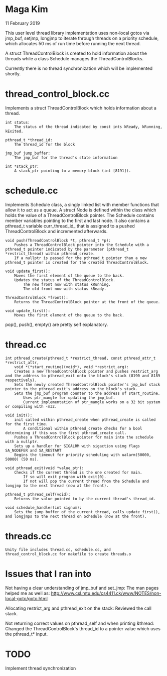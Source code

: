 # Maga Kim
11 February 2019

This user level thread library implementation uses non-local gotos via jmp_buf, setjmp, longjmp to iterate through threads on a priority schedule, which allocates 50 ms of run time before running the next thread. 

A struct ThreadControlBlock is created to hold information about the threads while a class Schedule manages the ThreadControlBlocks.

Currently there is no thread synchronization which will be implemented shortly.
# thread_control_block.cc
Implements a struct ThreadControlBlock which holds information about a thread.

	int status:
		The status of the thread indicated by const ints kReady, kRunning, kExited.

	pthread_t *thread_id:
		The thread_id for the block
	
	jmp_buf jump_buffer:
		The jmp_buf for the thread's state information

	int *stack_ptr:
		A stack_ptr pointing to a memory block (int [8191]).

# schedule.cc
Implements Schedule class, a singly linked list with member functions that allow it to act as a queue.
A struct Node is defined within the class which holds the value of a ThreadControlBlock pointer.
The Schedule contains member variables pointing to the first and last node.
It also contains a pthread_t variable curr_thread_id_ that is assigned to a pushed ThreadControlBlock and incremented afterwards.

	void push(ThreadControlBlock *t, pthread_t *p):
		Pushes a ThreadControlBlock pointer into the Schedule with a pthread_t pointer indicated by the parameter (pthread_t *restrict_thread) within pthread_create.
		If a nullptr is passed for the pthread_t pointer than a new pthread_t pointer is created for the created ThreadControlBlock.

	void update_first():
		Moves the first element of the queue to the back.
		Updates the status of the ThreadControlBlock.
			The new front now with status kRunning.
			The old front now with status kReady.

	ThreadControlBlock *front():
		Returns the ThreadControlBlock pointer at the front of the queue.

	void update_first():
		Moves the first element of the queue to the back.
	
pop(), push(), empty() are pretty self explanatory.

# thread.cc
	int pthread_create(pthread_t *restrict_thread, const pthread_attr_t *restrict_attr,
		void *(*start_routine)(void*), void *restrict_arg):
		Creates a new ThreadControlBlock pointer and pushes restrict_arg and the address to pthread_exit onto the block's stack (8190 and 8189 respectively).
		Sets the newly created ThreadControlBlock pointer's jmp_buf stack pointer to the pthread_exit's address on the block's stack.
		Sets the jmp_buf program counter to the address of start_routine.
			Uses ptr_mangle for updating the jmp_buf.
			Current implementation of ptr_mangle works on a 32 bit system or compiling with -m32.

	void init():
		init called within pthread_create when pthread_create is called for the first time.
			A conditional within pthread_create checks for a bool determining if this was the first pthread_create call.
		Pushes a ThreadControlBlock pointer for main into the schedule with a nullptr.
		Sets up a handler for SIGALRM with sigaction using flags SA_NODEFER and SA_RESTART
		Begins the timeout for priority scheduling with ualarm(50000, 50000) (50 ms).

	void pthread_exit(void *value_ptr):
		Checks if the current thread is the one created for main. 
			If so will exit program with exit(0).
			If not will pop the current thread from the Schedule and longjmp to the next thread (now at the front).

	pthread_t pthread_self(void):
		Returns the value pointed to by the current thread's thread_id.

	void schedule_handler(int signum):
		Sets the jump_buffer of the current thread, calls update_first(), and longjmps to the next thread on Schedule (now at the front).

# threads.cc
	Unity file includes thread.cc, schedule.cc, and thread_control_block.cc for makefile to create threads.o

# Issues that I ran into
Not having a clear understanding of jmp_buf and set_jmp:
The man pages helped me as well as: http://www.csl.mtu.edu/cs4411.ck/www/NOTES/non-local-goto/goto.html

Allocating restrict_arg and pthread_exit on the stack:
Reviewed the call stack.

Not returning correct values on pthread_self and when printing &thread:
Changed the ThreadControlBlock's thread_id to a pointer value which uses the pthread_t* input.
    
# TODO
Implement thread synchronization


